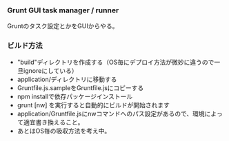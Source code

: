 ### Grunt GUI task manager / runner

Gruntのタスク設定とかをGUIからやる。

### ビルド方法

* "build"ディレクトリを作成する（OS毎にデプロイ方法が微妙に違うので一旦ignoreにしている）
* application/ディレクトリに移動する
* Gruntfile.js.sampleをGruntfile.jsにコピーする
* npm installで依存パッケージインストール
* grunt [nw] を実行すると自動的にビルドが開始されます
* application/Gruntfile.jsにnwコマンドへのパス設定があるので、環境によって適宜書き換えること。
* あとはOS毎の吸収方法を考え中。
